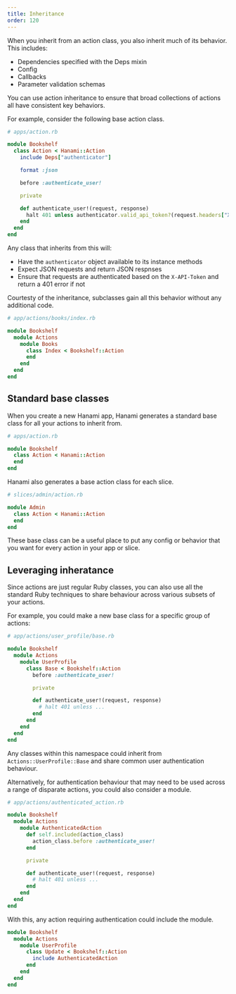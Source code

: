```yaml
---
title: Inheritance
order: 120
---
```


When you inherit from an action class, you also inherit much of its behavior. This includes:

- Dependencies specified with the Deps mixin
- Config
- Callbacks
- Parameter validation schemas

You can use action inheritance to ensure that broad collections of actions all have consistent key behaviors.

For example, consider the following base action class.

```ruby
# apps/action.rb

module Bookshelf
  class Action < Hanami::Action
    include Deps["authenticator"]

    format :json

    before :authenticate_user!

    private

    def authenticate_user!(request, response)
      halt 401 unless authenticator.valid_api_token?(request.headers["X-API-Token"])
    end
  end
end
```

Any class that inherits from this will:

- Have the `authenticator` object available to its instance methods
- Expect JSON requests and return JSON respnses
- Ensure that requests are authenticated based on the `X-API-Token` and return a 401 error if not

Courtesty of the inheritance, subclasses gain all this behavior without any additional code.

```ruby
# app/actions/books/index.rb

module Bookshelf
  module Actions
    module Books
      class Index < Bookshelf::Action
      end
    end
  end
end
```

## Standard base classes

When you create a new Hanami app, Hanami generates a standard base class for all your actions to inherit from.

```ruby
# apps/action.rb

module Bookshelf
  class Action < Hanami::Action
  end
end
```

Hanami also generates a base action class for each slice.

```ruby
# slices/admin/action.rb

module Admin
  class Action < Hanami::Action
  end
end
```

These base class can be a useful place to put any config or behavior that you want for every action in your app or slice.

## Leveraging inheratance

Since actions are just regular Ruby classes, you can also use all the standard Ruby techniques to share behaviour across various subsets of your actions.

For example, you could make a new base class for a specific group of actions:

```ruby
# app/actions/user_profile/base.rb

module Bookshelf
  module Actions
    module UserProfile
      class Base < Bookshelf::Action
        before :authenticate_user!

        private

        def authenticate_user!(request, response)
          # halt 401 unless ...
        end
      end
    end
  end
end
```

Any classes within this namespace could inherit from `Actions::UserProfile::Base` and share common user authentication behaviour.

Alternatively, for authentication behaviour that may need to be used across a range of disparate actions, you could also consider a module.

```ruby
# app/actions/authenticated_action.rb

module Bookshelf
  module Actions
    module AuthenticatedAction
      def self.included(action_class)
        action_class.before :authenticate_user!
      end

      private

      def authenticate_user!(request, response)
        # halt 401 unless ...
      end
    end
  end
end
```

With this, any action requiring authentication could include the module.

```ruby
module Bookshelf
  module Actions
    module UserProfile
      class Update < Bookshelf::Action
        include AuthenticatedAction
      end
    end
  end
end
```
